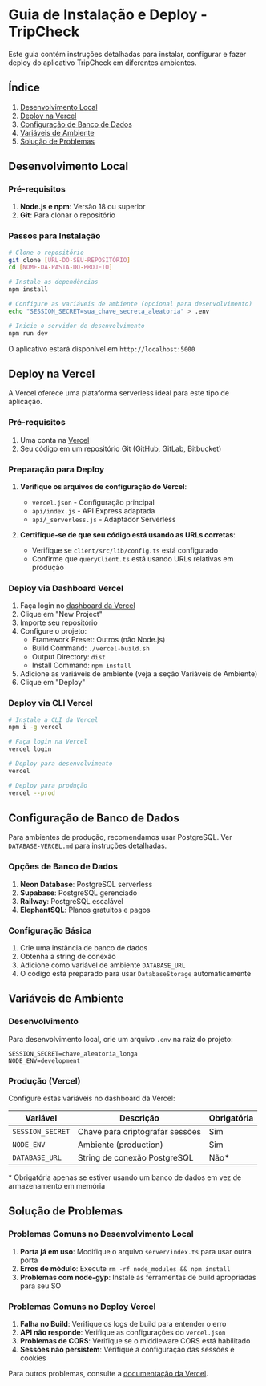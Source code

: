 # Guia de Instalação e Deploy - TripCheck

Este guia contém instruções detalhadas para instalar, configurar e fazer deploy do aplicativo TripCheck em diferentes ambientes.

## Índice

1. [Desenvolvimento Local](#desenvolvimento-local)
2. [Deploy na Vercel](#deploy-na-vercel)
3. [Configuração de Banco de Dados](#configuração-de-banco-de-dados)
4. [Variáveis de Ambiente](#variáveis-de-ambiente)
5. [Solução de Problemas](#solução-de-problemas)

## Desenvolvimento Local

### Pré-requisitos

1. **Node.js e npm**: Versão 18 ou superior
2. **Git**: Para clonar o repositório

### Passos para Instalação

```bash
# Clone o repositório
git clone [URL-DO-SEU-REPOSITÓRIO]
cd [NOME-DA-PASTA-DO-PROJETO]

# Instale as dependências
npm install

# Configure as variáveis de ambiente (opcional para desenvolvimento)
echo "SESSION_SECRET=sua_chave_secreta_aleatoria" > .env

# Inicie o servidor de desenvolvimento
npm run dev
```

O aplicativo estará disponível em `http://localhost:5000`

## Deploy na Vercel

A Vercel oferece uma plataforma serverless ideal para este tipo de aplicação.

### Pré-requisitos

1. Uma conta na [Vercel](https://vercel.com)
2. Seu código em um repositório Git (GitHub, GitLab, Bitbucket)

### Preparação para Deploy

1. **Verifique os arquivos de configuração do Vercel**:
   - `vercel.json` - Configuração principal
   - `api/index.js` - API Express adaptada
   - `api/_serverless.js` - Adaptador Serverless

2. **Certifique-se de que seu código está usando as URLs corretas**:
   - Verifique se `client/src/lib/config.ts` está configurado
   - Confirme que `queryClient.ts` está usando URLs relativas em produção

### Deploy via Dashboard Vercel

1. Faça login no [dashboard da Vercel](https://vercel.com/dashboard)
2. Clique em "New Project"
3. Importe seu repositório
4. Configure o projeto:
   - Framework Preset: Outros (não Node.js)
   - Build Command: `./vercel-build.sh`
   - Output Directory: `dist`
   - Install Command: `npm install`
5. Adicione as variáveis de ambiente (veja a seção Variáveis de Ambiente)
6. Clique em "Deploy"

### Deploy via CLI Vercel

```bash
# Instale a CLI da Vercel
npm i -g vercel

# Faça login na Vercel
vercel login

# Deploy para desenvolvimento
vercel

# Deploy para produção
vercel --prod
```

## Configuração de Banco de Dados

Para ambientes de produção, recomendamos usar PostgreSQL. Ver `DATABASE-VERCEL.md` para instruções detalhadas.

### Opções de Banco de Dados

1. **Neon Database**: PostgreSQL serverless
2. **Supabase**: PostgreSQL gerenciado
3. **Railway**: PostgreSQL escalável
4. **ElephantSQL**: Planos gratuitos e pagos

### Configuração Básica

1. Crie uma instância de banco de dados
2. Obtenha a string de conexão
3. Adicione como variável de ambiente `DATABASE_URL`
4. O código está preparado para usar `DatabaseStorage` automaticamente

## Variáveis de Ambiente

### Desenvolvimento

Para desenvolvimento local, crie um arquivo `.env` na raiz do projeto:

```
SESSION_SECRET=chave_aleatoria_longa
NODE_ENV=development
```

### Produção (Vercel)

Configure estas variáveis no dashboard da Vercel:

| Variável | Descrição | Obrigatória |
|----------|-----------|-------------|
| `SESSION_SECRET` | Chave para criptografar sessões | Sim |
| `NODE_ENV` | Ambiente (production) | Sim |
| `DATABASE_URL` | String de conexão PostgreSQL | Não* |

\* Obrigatória apenas se estiver usando um banco de dados em vez de armazenamento em memória

## Solução de Problemas

### Problemas Comuns no Desenvolvimento Local

1. **Porta já em uso**: Modifique o arquivo `server/index.ts` para usar outra porta
2. **Erros de módulo**: Execute `rm -rf node_modules && npm install`
3. **Problemas com node-gyp**: Instale as ferramentas de build apropriadas para seu SO

### Problemas Comuns no Deploy Vercel

1. **Falha no Build**: Verifique os logs de build para entender o erro
2. **API não responde**: Verifique as configurações do `vercel.json`
3. **Problemas de CORS**: Verifique se o middleware CORS está habilitado
4. **Sessões não persistem**: Verifique a configuração das sessões e cookies

Para outros problemas, consulte a [documentação da Vercel](https://vercel.com/docs).
